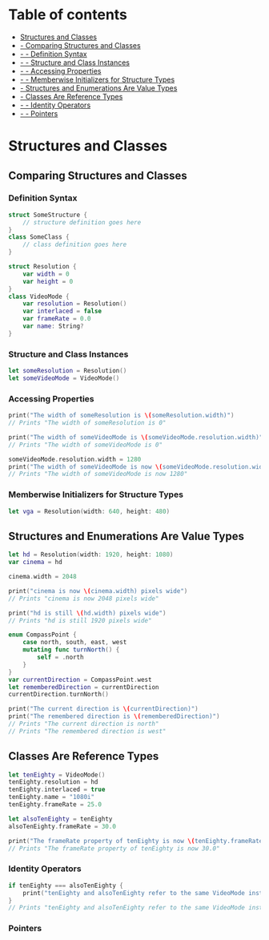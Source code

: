 # Table of contents
* [Structures and Classes](../chapters/ClassesAndStructures.md#structures-and-classes)
* [ - Comparing Structures and Classes](../chapters/ClassesAndStructures.md#comparing-structures-and-classes)
* [ - - Definition Syntax](../chapters/ClassesAndStructures.md#definition-syntax)
* [ - - Structure and Class Instances](../chapters/ClassesAndStructures.md#structure-and-class-instances)
* [ - - Accessing Properties](../chapters/ClassesAndStructures.md#accessing-properties)
* [ - - Memberwise Initializers for Structure Types](../chapters/ClassesAndStructures.md#memberwise-initializers-for-structure-types)
* [ - Structures and Enumerations Are Value Types](../chapters/ClassesAndStructures.md#structures-and-enumerations-are-value-types)
* [ - Classes Are Reference Types](../chapters/ClassesAndStructures.md#classes-are-reference-types)
* [ - - Identity Operators](../chapters/ClassesAndStructures.md#identity-operators)
* [ - - Pointers](../chapters/ClassesAndStructures.md#pointers)

# Structures and Classes

## Comparing Structures and Classes

### Definition Syntax

```Swift
struct SomeStructure {
    // structure definition goes here
}
class SomeClass {
    // class definition goes here
}
```

```Swift
struct Resolution {
    var width = 0
    var height = 0
}
class VideoMode {
    var resolution = Resolution()
    var interlaced = false
    var frameRate = 0.0
    var name: String?
}
```

### Structure and Class Instances

```Swift
let someResolution = Resolution()
let someVideoMode = VideoMode()
```

### Accessing Properties

```Swift
print("The width of someResolution is \(someResolution.width)")
// Prints "The width of someResolution is 0"
```

```Swift
print("The width of someVideoMode is \(someVideoMode.resolution.width)")
// Prints "The width of someVideoMode is 0"
```

```Swift
someVideoMode.resolution.width = 1280
print("The width of someVideoMode is now \(someVideoMode.resolution.width)")
// Prints "The width of someVideoMode is now 1280"
```

### Memberwise Initializers for Structure Types

```Swift
let vga = Resolution(width: 640, height: 480)
```

## Structures and Enumerations Are Value Types

```Swift
let hd = Resolution(width: 1920, height: 1080)
var cinema = hd
```

```Swift
cinema.width = 2048
```

```Swift
print("cinema is now \(cinema.width) pixels wide")
// Prints "cinema is now 2048 pixels wide"
```

```Swift
print("hd is still \(hd.width) pixels wide")
// Prints "hd is still 1920 pixels wide"
```

```Swift
enum CompassPoint {
    case north, south, east, west
    mutating func turnNorth() {
        self = .north
    }
}
var currentDirection = CompassPoint.west
let rememberedDirection = currentDirection
currentDirection.turnNorth()

print("The current direction is \(currentDirection)")
print("The remembered direction is \(rememberedDirection)")
// Prints "The current direction is north"
// Prints "The remembered direction is west"
```

## Classes Are Reference Types

```Swift
let tenEighty = VideoMode()
tenEighty.resolution = hd
tenEighty.interlaced = true
tenEighty.name = "1080i"
tenEighty.frameRate = 25.0
```

```Swift
let alsoTenEighty = tenEighty
alsoTenEighty.frameRate = 30.0
```

```Swift
print("The frameRate property of tenEighty is now \(tenEighty.frameRate)")
// Prints "The frameRate property of tenEighty is now 30.0"
```

### Identity Operators

```Swift
if tenEighty === alsoTenEighty {
    print("tenEighty and alsoTenEighty refer to the same VideoMode instance.")
}
// Prints "tenEighty and alsoTenEighty refer to the same VideoMode instance."
```

### Pointers


